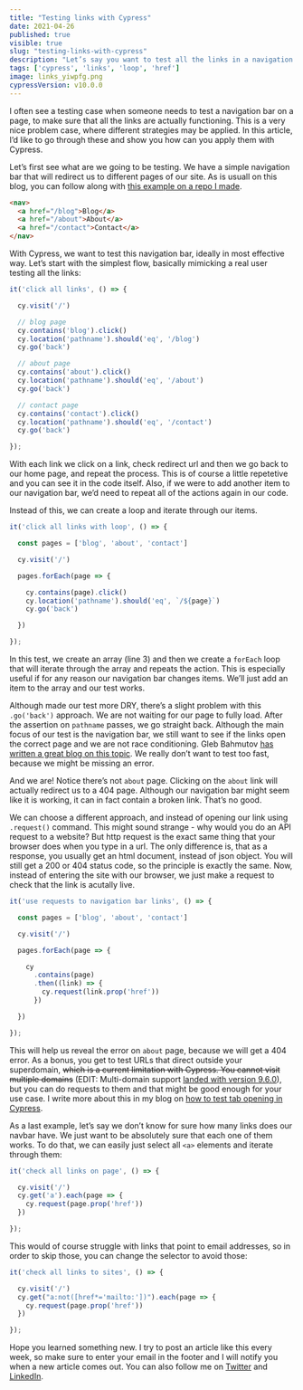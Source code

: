```yaml
---
title: "Testing links with Cypress"
date: 2021-04-26
published: true
visible: true
slug: "testing-links-with-cypress"
description: "Let’s say you want to test all the links in a navigation bar, ideally in most effective way. In this article I show you some of the most effective ways"
tags: ['cypress', 'links', 'loop', 'href']
image: links_yiwpfg.png
cypressVersion: v10.0.0
---
```

I often see a testing case when someone needs to test a navigation bar on a page, to make sure that all the links are actually functioning. This is a very nice problem case, where different strategies may be applied. In this article, I’d like to go through these and show you how can you apply them with Cypress.

Let’s first see what are we going to be testing. We have a simple navigation bar that will redirect us to different pages of our site. As is usuall on this blog, you can follow along with [this example on a repo I made](https://github.com/filiphric/testing-links).

```html
<nav>
  <a href="/blog">Blog</a>
  <a href="/about">About</a>
  <a href="/contact">Contact</a>
</nav>
```

With Cypress, we want to test this navigation bar, ideally in most effective way. Let’s start with the simplest flow, basically mimicking a real user testing all the links:

```js
it('click all links', () => {

  cy.visit('/')

  // blog page
  cy.contains('blog').click()
  cy.location('pathname').should('eq', '/blog')
  cy.go('back')

  // about page
  cy.contains('about').click()
  cy.location('pathname').should('eq', '/about')
  cy.go('back')

  // contact page
  cy.contains('contact').click()
  cy.location('pathname').should('eq', '/contact')
  cy.go('back')

});
```

With each link we click on a link, check redirect url and then we go back to our home page, and repeat the process. This is of course a little repetetive and you can see it in the code itself. Also, if we were to add another item to our navigation bar, we’d need to repeat all of the actions again in our code.

Instead of this, we can create a loop and iterate through our items.

```js {3}
it('click all links with loop', () => {

  const pages = ['blog', 'about', 'contact']

  cy.visit('/')

  pages.forEach(page => {

    cy.contains(page).click()
    cy.location('pathname').should('eq', `/${page}`)
    cy.go('back')

  })

});
```

In this test, we create an array (line 3) and then we create a `forEach` loop that will iterate through the array and repeats the action. This is especially useful if for any reason our navigation bar changes items. We’ll just add an item to the array and our test works.

Although made our test more DRY, there’s a slight problem with this `.go('back')` approach. We are not waiting for our page to fully load. After the assertion on `pathname` passes, we go straight back. Although the main focus of our test is the navigation bar, we still want to see if the links open the correct page and we are not race conditioning. Gleb Bahmutov [has written a great blog on this topic](https://www.cypress.io/blog/2020/08/17/when-can-the-test-navigate/). We really don’t want to test too fast, because we might be missing an error.

And we are! Notice there’s not `about` page. Clicking on the `about` link will actually redirect us to a 404 page. Although our navigation bar might seem like it is working, it can in fact contain a broken link. That’s no good.

We can choose a different approach, and instead of opening our link using `.request()` command. This might sound strange - why would you do an API request to a website? But http request is the exact same thing that your browser does when you type in a url. The only difference is, that as a response, you usually get an html document, instead of json object. You will still get a 200 or 404 status code, so the principle is exactly the same. Now, instead of entering the site with our browser, we just make a request to check that the link is acutally live.

```js
it('use requests to navigation bar links', () => {

  const pages = ['blog', 'about', 'contact']

  cy.visit('/')

  pages.forEach(page => {

    cy
      .contains(page)
      .then((link) => {
        cy.request(link.prop('href'))
      })

  })

});
```

This will help us reveal the error on `about` page, because we will get a 404 error. As a bonus, you get to test URLs that direct outside your superdomain, ~~which is a current limitation with Cypress. You cannot visit multiple domains~~ (EDIT: Multi-domain support [landed with version 9.6.0](https://docs.cypress.io/guides/references/changelog#9-6-0)), but you can do requests to them and that might be good enough for your use case. I write more about this in my blog on [how to test tab opening in Cypress](/opening-a-new-tab-in-cypress).

As a last example, let’s say we don’t know for sure how many links does our navbar have. We just want to be absolutely sure that each one of them works. To do that, we can easily just select all `<a>` elements and iterate through them:


```js
it('check all links on page', () => {

  cy.visit('/')
  cy.get('a').each(page => {
    cy.request(page.prop('href'))
  })

});
```
This would of course struggle with links that point to email addresses, so in order to skip those, you can change the selector to avoid those:

```js {4}
it('check all links to sites', () => {

  cy.visit('/')
  cy.get("a:not([href*='mailto:'])").each(page => {
    cy.request(page.prop('href'))
  })

});
```

Hope you learned something new. I try to post an article like this every week, so make sure to enter your email in the footer and I will notify you when a new article comes out. You can also follow me on [Twitter](https://twitter.com/filip_hric/) and [LinkedIn](https://www.linkedin.com/in/filip-hric-11a5b1126/).